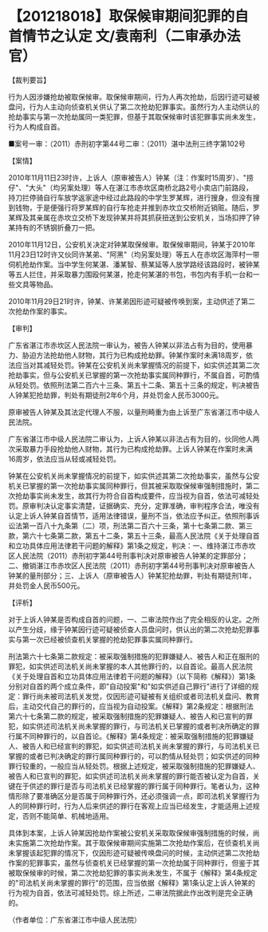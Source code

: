 # 【201218018】取保候审期间犯罪的自首情节之认定 文/袁南利（二审承办法官）

【裁判要旨】

行为人因涉嫌抢劫被取保候审。取保候审期间，行为人再次抢劫，后因行迹可疑被盘问，行为人主动向侦查机关供认了第二次抢劫犯罪事实。虽然行为人主动供认的抢劫事实与第一次抢劫属同一类犯罪，但基于其取保候审时该犯罪事实尚未发生，行为人构成自首。

■案号一审：（2011）赤刑初字第44号二审：（2011）湛中法刑三终字第102号

【案情】

2010年11月11日23时许，上诉人（原审被告人）钟某（注：作案时15周岁）、"捞仔"、"大头"（均另案处理）等人在湛江市赤坎区南桥北路2号小卖店门前路段，持刀拦停骑自行车放学返家途中经过此路段的中学生罗某辉，进行搜身，但没有搜到钱物，于是便强行将罗某辉的自行车抢走并推到赤坎立交桥附近销赃。随后，罗某辉及其亲属在赤坎立交桥下发现钟某并将其抓获扭送到公安机关，当场扣押了钟某持有的不锈钢折叠刀一把。

2010年11月12日，公安机关决定对钟某取保候审。取保候审期间，钟某于2010年11月23日12时许又伙同许某弟、"阿黑"（均另案处理）等五人在赤坎区海萍村一带伺机抢劫作案。当中学生何某湛、潘某智、蔡某延等人放学路经该路段时，被钟某等五人拦住，并采取暴力围殴何某湛，抢走何某湛的书包，书包内有手机一台和一些文具等物品。

2010年11月29日21时许，钟某、许某弟因形迹可疑被传唤到案，主动供述了第二次抢劫作案的事实。

【审判】

广东省湛江市赤坎区人民法院一审认为，被告人钟某以非法占有为目的，使用暴力、胁迫方法抢劫他人财物，其行为已构成抢劫罪。钟某作案时未满18周岁，依法应当对其减轻处罚。钟某在公安机关尚未掌握情况的前提下，如实供述其第二次抢劫事实，但与公安机关已掌握的第一次抢劫事实属同种罪行，不属自首，可酌情从轻处罚。依照刑法第二百六十三条、第五十二条、第五十三条的规定，判决被告人钟某犯抢劫罪，判处有期徒刑2年6个月，并处罚金人民币3000元。

原审被告人钟某及其法定代理人不服，以量刑畸重为由上诉至广东省湛江市中级人民法院。

广东省湛江市中级人民法院二审认为，上诉人钟某以非法占有为目的，伙同他人两次采取暴力手段抢劫他人财物，其行为已构成抢劫罪。上诉人钟某在作案时未满16周岁，依法应当从轻或减轻处罚。

钟某在公安机关尚未掌握情况的前提下，如实供述其第二次抢劫事实，虽然与公安机关已掌握的第一次抢劫事实属同种罪行，但其被采取取保候审强制措施时，第二次抢劫事实尚未发生，故其行为符合自首构成要件，应当视为自首，依法可减轻处罚。原审判决认定事实清楚，证据确实、充分，定罪准确，审判程序合法，唯没有认定上诉人钟某自首情节，适用法律错误，量刑不当，依法应予纠正。依照刑事诉讼法第一百八十九条第（二）项，刑法第二百六十三条，第十七条第二款、第三款，第六十七条第二款，第五十二条，第五十三条，最高人民法院《关于处理自首和立功具体应用法律若干问题的解释》第1条之规定，判决：一、维持湛江市赤坎区人民法院（2011）赤刑初字第44号刑事判决对原审被告人钟某的定罪部分；二、撤销湛江市赤坎区人民法院（2011）赤刑初字第44号刑事判决对原审被告人钟某的量刑部分；三、上诉人（原审被告人）钟某犯抢劫罪，判处有期徒刑1年，并处罚金人民币500元。

【评析】

对于上诉人钟某是否构成自首的问题，一、二审法院作出了完全相反的认定。之所以产生分歧，缘于钟某因行迹可疑被侦查人员盘问时，供认出的第二次抢劫犯罪事实与第一次已经被侦查机关掌握的抢劫犯罪事实属同种罪行。

刑法第六十七条第二款规定：被采取强制措施的犯罪嫌疑人、被告人和正在服刑的罪犯，如实供述司法机关尚未掌握的本人其他罪行的，以自首论。最高人民法院《关于处理自首和立功具体应用法律若干问题的解释》（以下简称《解释》）第1条分别对自首的两个成立条件，即"自动投案"和"如实供述自己罪行"进行了详细的规定：罪行尚未被司法机关发觉，仅因形迹可疑被有关组织或者司法机关盘问、教育后，主动交代自己的罪行的，应当视为自动投案。《解释》第2条规定：根据刑法第六十七条第二款的规定，被采取强制措施的犯罪嫌疑人、被告人和已宣判的罪犯，如实供述司法机关尚未掌握的罪行，与司法机关已掌握的或者判决所确定的罪行属不同种罪行的，以自首论。《解释》第4条规定：被采取强制措施的犯罪嫌疑人、被告人和已经宣判的罪犯，如实供述司法机关尚未掌握的罪行，与司法机关已掌握的或者已判决确定的罪行属同种罪行的，可以酌情从轻处罚；如实供述的同种罪行较重的，一般应当从轻处罚。根据上述规定，被采取强制措施的犯罪嫌疑人、被告人和已宣判的罪犯，如实供述司法机关尚未掌握的罪行能否被认定为自首，关键在于供述的罪行是否与司法机关已经掌握的罪行属于同种罪行。笔者认为，这种情形除了要准确区分是否属于同种罪行外，还必须强调一点，即司法机关掌握行为人的同种罪行时，行为人后来供述的罪行在客观上应当已经发生，才能适用上述规定，否则不能简单、机械地适用。

具体到本案，上诉人钟某因抢劫作案被公安机关采取取保候审强制措施的时候，尚未实施第二次抢劫作案。其于取保候审期间实施第二次抢劫作案后，在侦查机关尚未掌握该起犯罪的情况下，仅因形迹可疑被传唤盘问的时候，主动供述第二次抢劫作案的犯罪事实，虽然与侦查机关已经掌握的第一次抢劫属于同种罪行，但鉴于其被取保候审的时候，第二次抢劫犯罪的事实尚未发生，不属于《解释》第4条规定的"司法机关尚未掌握的罪行"的范围，应当依据《解释》第1条认定上诉人钟某的行为视为自首，依法可减轻处罚。综上所述，二审法院据此作出改判是完全正确的。

（作者单位：广东省湛江市中级人民法院）